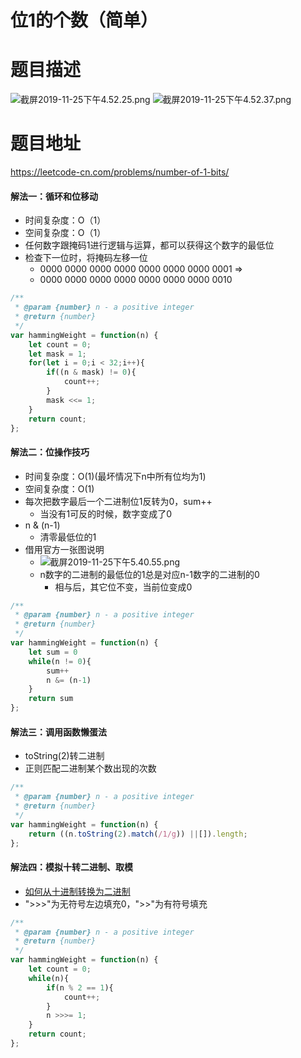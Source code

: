 # 位1的个数（简单）
# 题目描述
![截屏2019-11-25下午4.52.25.png](https://pic.leetcode-cn.com/8e4a6e74e5e89f8052bad31854b482596231b9901b4b693e45720f53a14794d3-%E6%88%AA%E5%B1%8F2019-11-25%E4%B8%8B%E5%8D%884.52.25.png)
![截屏2019-11-25下午4.52.37.png](https://pic.leetcode-cn.com/70524435d3326fdf44ea6dec63dec185163e9b8e63e137c21efc06f24351b464-%E6%88%AA%E5%B1%8F2019-11-25%E4%B8%8B%E5%8D%884.52.37.png)
# 题目地址
<https://leetcode-cn.com/problems/number-of-1-bits/>
#### 解法一：循环和位移动
+ 时间复杂度：O（1）
+ 空间复杂度：O（1）
+ 任何数字跟掩码1进行逻辑与运算，都可以获得这个数字的最低位
+ 检查下一位时，将掩码左移一位
  + 0000 0000 0000 0000 0000 0000 0000 0001 =>
  + 0000 0000 0000 0000 0000 0000 0000 0010
```javascript
/**
 * @param {number} n - a positive integer
 * @return {number}
 */
var hammingWeight = function(n) {
    let count = 0;
    let mask = 1;
    for(let i = 0;i < 32;i++){
        if((n & mask) != 0){
            count++;
        }
        mask <<= 1;
    }
    return count;
};
```
#### 解法二：位操作技巧
+ 时间复杂度：O(1)(最坏情况下n中所有位均为1)
+ 空间复杂度：O(1)
+ 每次把数字最后一个二进制位1反转为0，sum++
  + 当没有1可反的时候，数字变成了0
+ n & (n-1) 
  + 清零最低位的1
+ 借用官方一张图说明
  + ![截屏2019-11-25下午5.40.55.png](https://pic.leetcode-cn.com/19586b694a2c3dda12485ac667c7b065827f223851dc6c71c6f8fb23988e6114-%E6%88%AA%E5%B1%8F2019-11-25%E4%B8%8B%E5%8D%885.40.55.png) 
  + n数字的二进制的最低位的1总是对应n-1数字的二进制的0
    + 相与后，其它位不变，当前位变成0
```javascript
/**
 * @param {number} n - a positive integer
 * @return {number}
 */
var hammingWeight = function(n) {
    let sum = 0
    while(n != 0){
        sum++
        n &= (n-1)
    }
    return sum
};
```
#### 解法三：调用函数懒蛋法
+ toString(2)转二进制
+ 正则匹配二进制某个数出现的次数
```javascript
/**
 * @param {number} n - a positive integer
 * @return {number}
 */
var hammingWeight = function(n) {
    return ((n.toString(2).match(/1/g)) ||[]).length;
};
```
#### 解法四：模拟十转二进制、取模
+ [如何从十进制转换为二进制](https://zh.wikihow.com/%E4%BB%8E%E5%8D%81%E8%BF%9B%E5%88%B6%E8%BD%AC%E6%8D%A2%E4%B8%BA%E4%BA%8C%E8%BF%9B%E5%88%B6)
+ ">>>"为无符号左边填充0，">>"为有符号填充 
```javascript
/**
 * @param {number} n - a positive integer
 * @return {number}
 */
var hammingWeight = function(n) {
    let count = 0;
    while(n){
        if(n % 2 == 1){
            count++;
        }
        n >>>= 1;
    }
    return count;
};
```